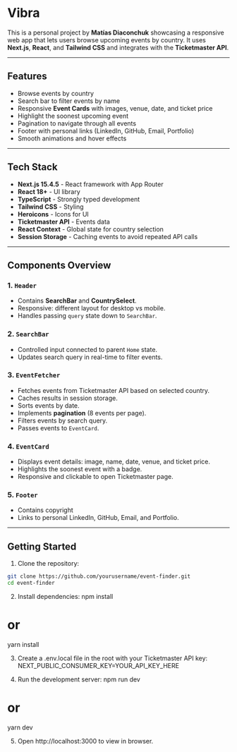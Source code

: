 # Vibra
This is a personal project by **Matías Diaconchuk** showcasing a responsive web app that lets users browse upcoming events by country. It uses **Next.js**, **React**, and **Tailwind CSS** and integrates with the **Ticketmaster API**.

---

## Features

- Browse events by country
- Search bar to filter events by name
- Responsive **Event Cards** with images, venue, date, and ticket price
- Highlight the soonest upcoming event
- Pagination to navigate through all events
- Footer with personal links (LinkedIn, GitHub, Email, Portfolio)
- Smooth animations and hover effects

---

## Tech Stack

- **Next.js 15.4.5** - React framework with App Router
- **React 18+** - UI library
- **TypeScript** - Strongly typed development
- **Tailwind CSS** - Styling
- **Heroicons** - Icons for UI
- **Ticketmaster API** - Events data
- **React Context** - Global state for country selection
- **Session Storage** - Caching events to avoid repeated API calls

---

## Components Overview

### 1. `Header`
- Contains **SearchBar** and **CountrySelect**.
- Responsive: different layout for desktop vs mobile.
- Handles passing `query` state down to `SearchBar`.

### 2. `SearchBar`
- Controlled input connected to parent `Home` state.
- Updates search query in real-time to filter events.

### 3. `EventFetcher`
- Fetches events from Ticketmaster API based on selected country.
- Caches results in session storage.
- Sorts events by date.
- Implements **pagination** (8 events per page).
- Filters events by search query.
- Passes events to `EventCard`.

### 4. `EventCard`
- Displays event details: image, name, date, venue, and ticket price.
- Highlights the soonest event with a badge.
- Responsive and clickable to open Ticketmaster page.

### 5. `Footer`
- Contains copyright
- Links to personal LinkedIn, GitHub, Email, and Portfolio.

---

## Getting Started

1. Clone the repository:

```bash
git clone https://github.com/yourusername/event-finder.git
cd event-finder
```

2. Install dependencies:
npm install
# or
yarn install

3. Create a .env.local file in the root with your Ticketmaster API key:
NEXT_PUBLIC_CONSUMER_KEY=YOUR_API_KEY_HERE

4. Run the development server:
npm run dev
# or
yarn dev

5. Open http://localhost:3000 to view in browser.

